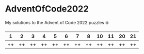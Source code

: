 # AdventOfCode2022
My solutions to the Advent of Code 2022 puzzles ❄️

| 1 | 2 | 3 | 4 | 5 | 6 | 7 | 8 | 10 | 11 | 20 | 21 |
| :---: | :---: | :---: | :---: | :---: | :---: | :---: | :---: | :---: | :---: | :---: | :---: |
| ++ | ++ | ++ | ++ | ++ | ++ | ++ | ++ | ++ | ++ | ++ | ++ |
